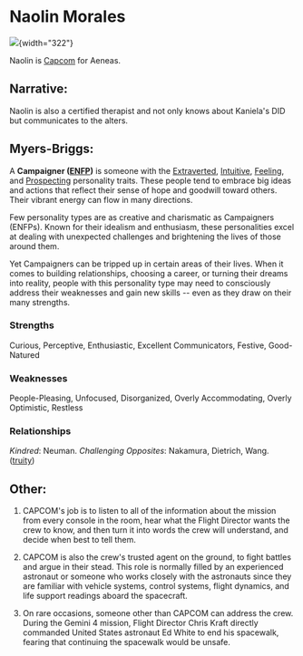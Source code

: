# Naolin Morales

![](https://d.newsweek.com/en/full/1907629/natalie-morales-talk.webp?w=790&f=0e6f26e5c39ab91b1fd72a00babcffee){width="322"}

Naolin is [Capcom](https://www.masterclass.com/articles/what-is-capcom) for Aeneas.

## Narrative:

Naolin is also a certified therapist and not only knows about Kaniela's DID but communicates to the alters.

## Myers-Briggs:

A **Campaigner ([ENFP](https://www.16personalities.com/enfp-personality))** is someone with the [Extraverted](https://www.16personalities.com/articles/mind-introverted-vs-extraverted), [Intuitive](https://www.16personalities.com/articles/energy-intuitive-vs-observant), [Feeling](https://www.16personalities.com/articles/nature-thinking-vs-feeling), and [Prospecting](https://www.16personalities.com/articles/tactics-judging-vs-prospecting) personality traits. These people tend to embrace big ideas and actions that reflect their sense of hope and goodwill toward others. Their vibrant energy can flow in many directions.

Few personality types are as creative and charismatic as Campaigners (ENFPs). Known for their idealism and enthusiasm, these personalities excel at dealing with unexpected challenges and brightening the lives of those around them.

Yet Campaigners can be tripped up in certain areas of their lives. When it comes to building relationships, choosing a career, or turning their dreams into reality, people with this personality type may need to consciously address their weaknesses and gain new skills -- even as they draw on their many strengths.

### Strengths

Curious, Perceptive, Enthusiastic, Excellent Communicators, Festive, Good-Natured

### Weaknesses

People-Pleasing, Unfocused, Disorganized, Overly Accommodating, Overly Optimistic, Restless

### Relationships

*Kindred*: Neuman. *Challenging Opposites*: Nakamura, Dietrich, Wang. ([truity](https://www.truity.com/personality-type/ENFP/relationships))

## Other:

1.  CAPCOM's job is to listen to all of the information about the mission from every console in the room, hear what the Flight Director wants the crew to know, and then turn it into words the crew will understand, and decide when best to tell them. 

2.  CAPCOM is also the crew's trusted agent on the ground, to fight battles and argue in their stead. This role is normally filled by an experienced astronaut or someone who works closely with the astronauts since they are familiar with vehicle systems, control systems, flight dynamics, and life support readings aboard the spacecraft. 

3.  On rare occasions, someone other than CAPCOM can address the crew. During the Gemini 4 mission, Flight Director Chris Kraft directly commanded United States astronaut Ed White to end his spacewalk, fearing that continuing the spacewalk would be unsafe.
